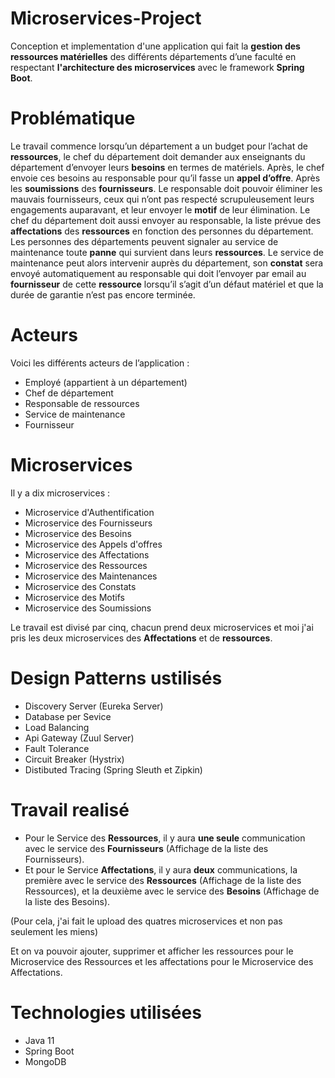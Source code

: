 # Microservices-Project
Conception et implementation d'une application qui fait la **gestion des ressources matérielles** des différents départements d’une faculté en respectant **l'architecture des microservices** avec le framework **Spring Boot**.

# Problématique
Le travail commence lorsqu’un département a un budget pour l’achat de **ressources**, le chef du département doit demander aux enseignants du département d’envoyer leurs **besoins** en termes de matériels. Après, le chef envoie ces besoins au responsable pour qu’il fasse un **appel d’offre**. Après les **soumissions** des **fournisseurs**. Le responsable doit pouvoir éliminer les mauvais fournisseurs, ceux qui n’ont pas respecté scrupuleusement leurs engagements auparavant, et leur envoyer le **motif** de leur élimination. Le chef du département doit aussi envoyer au responsable, la liste prévue des **affectations** des **ressources** en fonction des personnes du département. Les personnes des départements peuvent signaler au service de maintenance toute **panne** qui survient dans leurs **ressources**. Le service de maintenance peut alors intervenir auprès du département, son **constat** sera envoyé automatiquement au responsable qui doit l’envoyer par email au **fournisseur** de cette **ressource** lorsqu’il s’agit d’un défaut matériel et que la durée de garantie n’est pas encore terminée.

# Acteurs
Voici les différents acteurs de l’application :
+ Employé (appartient à un département)
+ Chef de département
+ Responsable de ressources
+ Service de maintenance
+ Fournisseur

# Microservices
Il y a dix microservices :

+ Microservice d'Authentification
+ Microservice des Fournisseurs
+ Microservice des Besoins
+ Microservice des Appels d'offres
+ Microservice des Affectations
+ Microservice des Ressources
+ Microservice des Maintenances
+ Microservice des Constats
+ Microservice des Motifs
+ Microservice des Soumissions

Le travail est divisé par cinq, chacun prend deux microservices et moi j'ai pris les deux microservices des **Affectations** et de **ressources**.

# Design Patterns ustilisés

+ Discovery Server (Eureka Server)
+ Database per Sevice
+ Load Balancing
+ Api Gateway (Zuul Server)
+ Fault Tolerance
+ Circuit Breaker (Hystrix)
+ Distibuted Tracing (Spring Sleuth et Zipkin)

# Travail realisé
+ Pour le Service des **Ressources**, il y aura **une seule** communication avec le service des **Fournisseurs** (Affichage de la liste des Fournisseurs).
+ Et pour le Service **Affectations**, il y aura **deux** communications, la première avec le service des **Ressources** (Affichage de la liste des Ressources), et la deuxième avec le service des **Besoins** (Affichage de la liste des Besoins).

(Pour cela, j'ai fait le upload des quatres microservices et non pas seulement les miens)

Et on va pouvoir ajouter, supprimer et afficher les ressources pour le Microservice des Ressources et les affectations pour le Microservice des Affectations.

# Technologies utilisées
+ Java 11
+ Spring Boot
+ MongoDB
